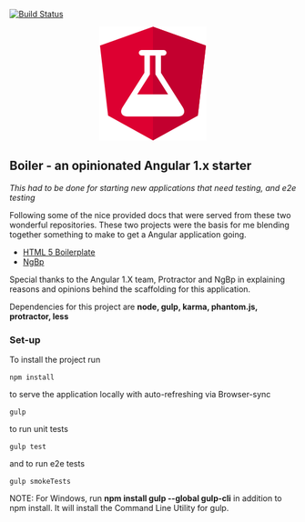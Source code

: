 [![Build Status](https://travis-ci.org/Loonz206/boiler.svg?style=flat-square)](https://travis-ci.org/Loonz206/boiler)

<p align="center">
    <img src="./src/img/boiler-logo.png" alt="Boiler - an opinionated Angular 1.x starter"/>
</p>

## Boiler - an opinionated Angular 1.x starter
_This had to be done for starting new applications that need testing, and e2e testing_

Following some of the nice provided docs that were served from these two wonderful
repositories. These two projects were the basis for me blending together something to make to
get a Angular application going.

* [HTML 5 Boilerplate](https://github.com/h5bp/html5-boilerplate)
* [NgBp](https://github.com/ngbp/ngbp)

Special thanks to the Angular 1.X team, Protractor and NgBp in explaining 
reasons and opinions behind the scaffolding for this application.

Dependencies for this project are
**node, gulp, karma, phantom.js, protractor, less**

### Set-up

To install the project run
```
npm install
```     
to serve the application locally with auto-refreshing via Browser-sync 
```
gulp
```
to run unit tests
```
gulp test
```
and to run e2e tests
```
gulp smokeTests
```

NOTE: For Windows, run **npm install gulp --global gulp-cli** in addition to npm install. It will install the Command Line Utility for gulp. 

